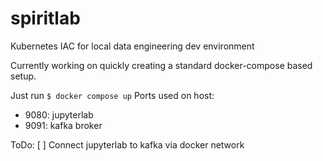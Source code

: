 # spiritlab

Kubernetes IAC for local data engineering dev environment

Currently working on quickly creating a standard docker-compose based setup.

Just run `$ docker compose up`
Ports used on host:
* 9080: jupyterlab
* 9091: kafka broker

ToDo:
[ ] Connect jupyterlab to kafka via docker network
